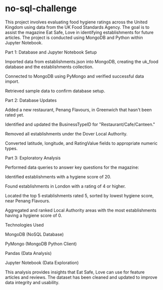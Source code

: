 # no-sql-challenge

This project involves evaluating food hygiene ratings across the United Kingdom using data from the UK Food Standards Agency. The goal is to assist the magazine Eat Safe, Love in identifying establishments for future articles. The project is conducted using MongoDB and Python within Jupyter Notebook.

Part 1: Database and Jupyter Notebook Setup

Imported data from establishments.json into MongoDB, creating the uk_food database and the establishments collection.

Connected to MongoDB using PyMongo and verified successful data import.

Retrieved sample data to confirm database setup.

Part 2: Database Updates

Added a new restaurant, Penang Flavours, in Greenwich that hasn't been rated yet.

Identified and updated the BusinessTypeID for "Restaurant/Cafe/Canteen."

Removed all establishments under the Dover Local Authority.

Converted latitude, longitude, and RatingValue fields to appropriate numeric types.

Part 3: Exploratory Analysis

Performed data queries to answer key questions for the magazine:

Identified establishments with a hygiene score of 20.

Found establishments in London with a rating of 4 or higher.

Located the top 5 establishments rated 5, sorted by lowest hygiene score, near Penang Flavours.

Aggregated and ranked Local Authority areas with the most establishments having a hygiene score of 0.

Technologies Used

MongoDB (NoSQL Database)

PyMongo (MongoDB Python Client)

Pandas (Data Analysis)

Jupyter Notebook (Data Exploration)

This analysis provides insights that Eat Safe, Love can use for feature articles and reviews. The dataset has been cleaned and updated to improve data integrity and usability.
